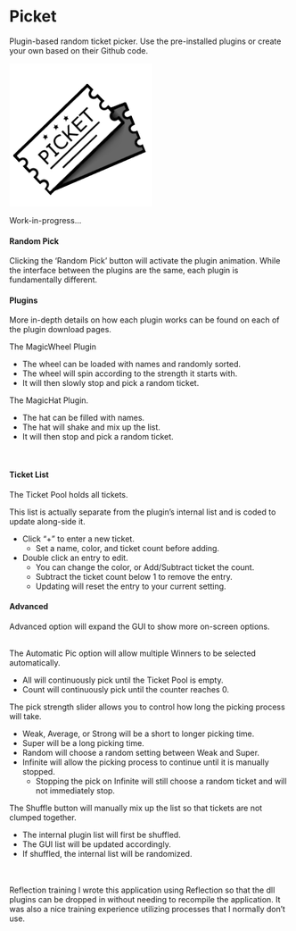 # Picket
Plugin-based random ticket picker.
Use the pre-installed plugins or create your own based on their Github code.

![Icon](https://github.com/cloudd901/Picket/blob/master/Picket/picket.png)

Work-in-progress...


<h4>Random Pick</h4>
Clicking the ‘Random Pick’ button will activate the plugin animation. While the interface between the plugins are the same, each plugin is fundamentally different.

<h4>Plugins</h4>
More in-depth details on how each plugin works can be found on each of the plugin download pages.

The MagicWheel Plugin
- The wheel can be loaded with names and randomly sorted.
- The wheel will spin according to the strength it starts with.
- It will then slowly stop and pick a random ticket.

The MagicHat Plugin.
- The hat can be filled with names.
- The hat will shake and mix up the list.
- It will then stop and pick a random ticket.
<br>

<h4>Ticket List</h4>
The Ticket Pool holds all tickets.

This list is actually separate from the plugin’s internal list and is coded to update along-side it.

- Click “+” to enter a new ticket.
  - Set a name, color, and ticket count before adding.
- Double click an entry to edit.
  - You can change the color, or Add/Subtract ticket the count.
  - Subtract the ticket count below 1 to remove the entry.
  - Updating will reset the entry to your current setting.

<h4>Advanced</h4>
Advanced option will expand the GUI to show more on-screen options.
<br>
<br>

The Automatic Pic option will allow multiple Winners to be selected automatically.
- All will continuously pick until the Ticket Pool is empty.
- Count will continuously pick until the counter reaches 0.

The pick strength slider allows you to control how long the picking process will take.
- Weak, Average, or Strong will be a short to longer picking time.
- Super will be a long picking time.
- Random will choose a random setting between Weak and Super.
- Infinite will allow the picking process to continue until it is manually stopped.
    - Stopping the pick on Infinite will still choose a random ticket and will not immediately stop.

The Shuffle button will manually mix up the list so that tickets are not clumped together.
- The internal plugin list will first be shuffled.
- The GUI list will be updated accordingly.
- If shuffled, the internal list will be randomized.
<br>
<br>
Reflection training
I wrote this application using Reflection so that the dll plugins can be dropped in without needing to recompile the application. It was also a nice training experience utilizing processes that I normally don’t use.
